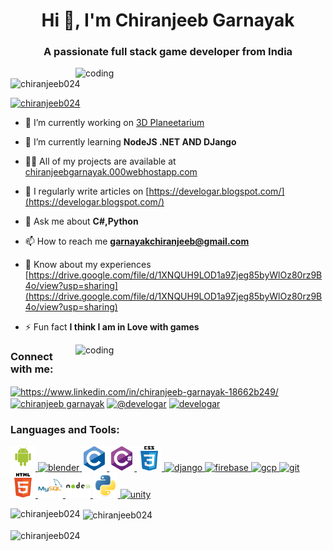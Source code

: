 <h1 align="center">Hi 👋, I'm Chiranjeeb Garnayak</h1>
<h3 align="center">A passionate full stack game developer from India</h3>
<img align="right" alt="coding" width="400" src="https://user-images.githubusercontent.com/55389276/140866485-8fb1c876-9a8f-4d6a-98dc-08c4981eaf70.gif">  
<p align="left"> <img src="https://komarev.com/ghpvc/?username=chiranjeeb024&label=Profile%20views&color=0e75b6&style=flat" alt="chiranjeeb024" /> </p>

<p align="left"> <a href="https://github.com/ryo-ma/github-profile-trophy"><img src="https://github-profile-trophy.vercel.app/?username=chiranjeeb024" alt="chiranjeeb024" /></a> </p>

- 🔭 I’m currently working on [3D Planeetarium](https://3dplanetarium.blogspot.com/)

- 🌱 I’m currently learning **NodeJS .NET AND DJango**

- 👨‍💻 All of my projects are available at [chiranjeebgarnayak.000webhostapp.com](chiranjeebgarnayak.000webhostapp.com)

- 📝 I regularly write articles on [https://develogar.blogspot.com/](https://develogar.blogspot.com/)

- 💬 Ask me about **C#,Python**

- 📫 How to reach me **garnayakchiranjeeb@gmail.com**

- 📄 Know about my experiences [https://drive.google.com/file/d/1XNQUH9LOD1a9Zjeg85byWlOz80rz9B4o/view?usp=sharing](https://drive.google.com/file/d/1XNQUH9LOD1a9Zjeg85byWlOz80rz9B4o/view?usp=sharing)

- ⚡ Fun fact **I think I am in Love with games**
<img align="right" alt="coding" width="400" src="![Alt text](image.png)"> 
<h3 align="left">Connect with me:</h3>
<p align="left">
<a href="https://linkedin.com/in/https://www.linkedin.com/in/chiranjeeb-garnayak-18662b249/" target="blank"><img align="center" src="https://raw.githubusercontent.com/rahuldkjain/github-profile-readme-generator/master/src/images/icons/Social/linked-in-alt.svg" alt="https://www.linkedin.com/in/chiranjeeb-garnayak-18662b249/" height="30" width="40" /></a>
<a href="https://fb.com/chiranjeeb garnayak" target="blank"><img align="center" src="https://raw.githubusercontent.com/rahuldkjain/github-profile-readme-generator/master/src/images/icons/Social/facebook.svg" alt="chiranjeeb garnayak" height="30" width="40" /></a>
<a href="https://medium.com/@develogar" target="blank"><img align="center" src="https://raw.githubusercontent.com/rahuldkjain/github-profile-readme-generator/master/src/images/icons/Social/medium.svg" alt="@develogar" height="30" width="40" /></a>
<a href="https://www.youtube.com/c/develogar" target="blank"><img align="center" src="https://raw.githubusercontent.com/rahuldkjain/github-profile-readme-generator/master/src/images/icons/Social/youtube.svg" alt="develogar" height="30" width="40" /></a>
</p>

<h3 align="left">Languages and Tools:</h3>
<p align="left"> <a href="https://developer.android.com" target="_blank" rel="noreferrer"> <img src="https://raw.githubusercontent.com/devicons/devicon/master/icons/android/android-original-wordmark.svg" alt="android" width="40" height="40"/> </a> <a href="https://www.blender.org/" target="_blank" rel="noreferrer"> <img src="https://download.blender.org/branding/community/blender_community_badge_white.svg" alt="blender" width="40" height="40"/> </a> <a href="https://www.cprogramming.com/" target="_blank" rel="noreferrer"> <img src="https://raw.githubusercontent.com/devicons/devicon/master/icons/c/c-original.svg" alt="c" width="40" height="40"/> </a> <a href="https://www.w3schools.com/cs/" target="_blank" rel="noreferrer"> <img src="https://raw.githubusercontent.com/devicons/devicon/master/icons/csharp/csharp-original.svg" alt="csharp" width="40" height="40"/> </a> <a href="https://www.w3schools.com/css/" target="_blank" rel="noreferrer"> <img src="https://raw.githubusercontent.com/devicons/devicon/master/icons/css3/css3-original-wordmark.svg" alt="css3" width="40" height="40"/> </a> <a href="https://www.djangoproject.com/" target="_blank" rel="noreferrer"> <img src="https://cdn.worldvectorlogo.com/logos/django.svg" alt="django" width="40" height="40"/> </a> <a href="https://firebase.google.com/" target="_blank" rel="noreferrer"> <img src="https://www.vectorlogo.zone/logos/firebase/firebase-icon.svg" alt="firebase" width="40" height="40"/> </a> <a href="https://cloud.google.com" target="_blank" rel="noreferrer"> <img src="https://www.vectorlogo.zone/logos/google_cloud/google_cloud-icon.svg" alt="gcp" width="40" height="40"/> </a> <a href="https://git-scm.com/" target="_blank" rel="noreferrer"> <img src="https://www.vectorlogo.zone/logos/git-scm/git-scm-icon.svg" alt="git" width="40" height="40"/> </a> <a href="https://www.w3.org/html/" target="_blank" rel="noreferrer"> <img src="https://raw.githubusercontent.com/devicons/devicon/master/icons/html5/html5-original-wordmark.svg" alt="html5" width="40" height="40"/> </a> <a href="https://www.mysql.com/" target="_blank" rel="noreferrer"> <img src="https://raw.githubusercontent.com/devicons/devicon/master/icons/mysql/mysql-original-wordmark.svg" alt="mysql" width="40" height="40"/> </a> <a href="https://nodejs.org" target="_blank" rel="noreferrer"> <img src="https://raw.githubusercontent.com/devicons/devicon/master/icons/nodejs/nodejs-original-wordmark.svg" alt="nodejs" width="40" height="40"/> </a> <a href="https://www.python.org" target="_blank" rel="noreferrer"> <img src="https://raw.githubusercontent.com/devicons/devicon/master/icons/python/python-original.svg" alt="python" width="40" height="40"/> </a> <a href="https://unity.com/" target="_blank" rel="noreferrer"> <img src="https://www.vectorlogo.zone/logos/unity3d/unity3d-icon.svg" alt="unity" width="40" height="40"/> </a> </p>

<p><img align="left" src="https://github-readme-stats.vercel.app/api/top-langs?username=chiranjeeb024&show_icons=true&locale=en&layout=compact" alt="chiranjeeb024" /></p>

<p>&nbsp;<img align="center" src="https://github-readme-stats.vercel.app/api?username=chiranjeeb024&show_icons=true&locale=en" alt="chiranjeeb024" /></p>

<p><img align="center" src="https://github-readme-streak-stats.herokuapp.com/?user=chiranjeeb024&" alt="chiranjeeb024" /></p>
